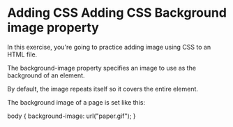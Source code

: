 # Adding CSS Adding CSS Background image property
In this exercise, you're going to practice adding image using CSS to an HTML file.

The background-image property specifies an image to use as the background of an element.

By default, the image repeats itself so it covers the entire element.

The background image of a page is set like this:

body {
  background-image: url("paper.gif");
}